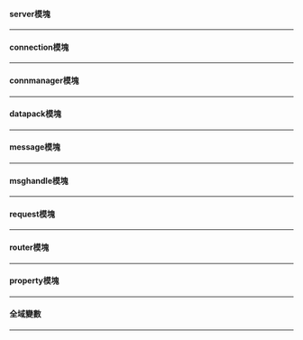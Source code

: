 #### server模塊

---
#### connection模塊

---
#### connmanager模塊

---
#### datapack模塊

---
#### message模塊

---
#### msghandle模塊

---
#### request模塊

---
#### router模塊

---
#### property模塊

---
#### 全域變數

---